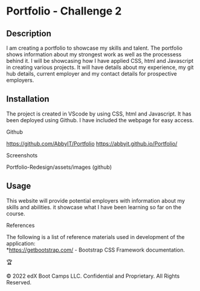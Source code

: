 # Portfolio - Challenge 2

## Description 

I am creating a portfolio to showcase my skills and talent. The portfolio shows information about my strongest work as well as the processess behind it. I will be showcasing how I have applied CSS, html and Javascript in creating various projects. It will have details about my experience, my git hub details, current employer and my contact details for prospective employers. 



## Installation

The project is created in VScode by using CSS, html and Javascript. It has been deployed using Github. I have included the webpage for easy access.

Github

https://github.com/AbbyIT/Portfolio
https://abbyit.github.io/Portfolio/


Screenshots

Portfolio-Redesign/assets/images (github)

## Usage 


This website will provide potential employers with information about my skills and abilities. it showcase what I have been learning so far on the course.


References

The following is a list of reference materials used in development of the application:\
*https://getbootstrap.com/ - Bootstrap CSS Framework documentation.

🏆

© 2022 edX Boot Camps LLC. Confidential and Proprietary. All Rights Reserved.
